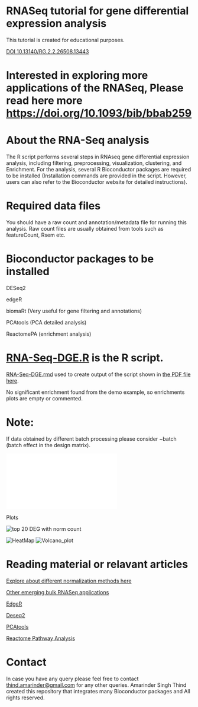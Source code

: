 # RNASeq tutorial for gene differential expression analysis
This tutorial is created for educational purposes. 

[DOI 10.13140/RG.2.2.26508.13443]( http://doi.org/10.13140/RG.2.2.26508.13443)

# Interested in exploring more applications of the RNASeq, Please read here more https://doi.org/10.1093/bib/bbab259

# About the RNA-Seq analysis
The R script performs several steps in RNAseq gene differential expression analysis, including filtering, preprocessing, visualization, clustering, and Enrichment. For the analysis, several R Bioconductor packages are required to be installed (Installation commands are provided in the script. However, users can also refer to the Bioconductor website for detailed instructions). 

# Required data files
You should have a raw count and annotation/metadata file for running this analysis. Raw count files are usually obtained from tools such as featureCount, Rsem etc.

# Bioconductor packages to be installed
 DESeq2
 
 edgeR
 
 biomaRt (Very useful for gene filtering and annotations)
 
 PCAtools (PCA detailed analysis)
 
 ReactomePA (enrichment analysis)

# [RNA-Seq-DGE.R](https://github.com/amarinderthind/RNA-seq-tutorial-for-gene-differential-expression-analysis/blob/master/RNA-Seq-DGE.R) is the R script.
  [RNA-Seq-DGE.rmd](https://github.com/amarinderthind/RNA-seq-tutorial-for-gene-differential-expression-analysis/blob/master/RNA-Seq-DGE.rmd) used to create output of the script shown in [the PDF file here](https://github.com/amarinderthind/RNA-seq-tutorial-for-gene-differential-expression-analysis/blob/master/RNA-Seq-DGE.pdf).

No significant enrichment found from the demo example, so enrichments plots are empty or commented. 

# Note:
If data obtained by different batch processing please consider ~batch (batch effect in the design matrix). 


![alt text](RNA-Seq-DGE.pdf)

Plots 

![top 20 DEG with norm count](https://user-images.githubusercontent.com/45668229/151488929-7f5c2517-935d-472c-96fc-c91e0afe2642.png)

![HeatMap](https://user-images.githubusercontent.com/45668229/151488668-0722347f-6768-47db-8ea1-7fb6d42b2e8c.png)
![Volcano_plot](https://user-images.githubusercontent.com/45668229/151488762-172ce41c-d5d5-46d2-b1b2-977f91db9365.png)




# Reading material or relavant articles
[Explore about different normalization methods here](https://hbctraining.github.io/DGE_workshop/lessons/02_DGE_count_normalization.html)

[Other emerging bulk RNASeq applications](https://doi.org/10.1093/bib/bbab259)

[EdgeR](https://bioconductor.org/packages/release/bioc/vignettes/edgeR/inst/doc/edgeRUsersGuide.pdf)

[Deseq2](https://bioconductor.org/packages/release/bioc/vignettes/DESeq2/inst/doc/DESeq2.html)

[PCAtools](https://bioconductor.org/packages/release/bioc/vignettes/PCAtools/inst/doc/PCAtools.html)

[Reactome Pathway Analysis](https://www.bioconductor.org/packages/release/bioc/vignettes/ReactomePA/inst/doc/ReactomePA.html)

# Contact
In case you have any query please feel free to contact thind.amarinder@gmail.com for any other queries.
Amarinder Singh Thind created this repository that integrates many Bioconductor packages and All rights reserved.
